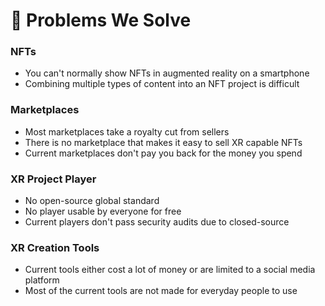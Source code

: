 # 🤔 Problems We Solve

### NFTs

* You can't normally show NFTs in augmented reality on a smartphone
* Combining multiple types of content into an NFT project is difficult

### Marketplaces

* Most marketplaces take a royalty cut from sellers
* There is no marketplace that makes it easy to sell XR capable NFTs
* Current marketplaces don't pay you back for the money you spend

### XR Project Player

* No open-source global standard
* No player usable by everyone for free
* Current players don't pass security audits due to closed-source

### XR Creation Tools

* Current tools either cost a lot of money or are limited to a social media platform
* Most of the current tools are not made for everyday people to use

